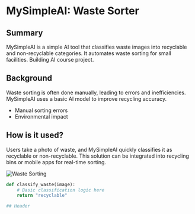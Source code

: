 # MySimpleAI: Waste Sorter

## Summary

MySimpleAI is a simple AI tool that classifies waste images into recyclable and non-recyclable categories. It automates waste sorting for small facilities. Building AI course project.

## Background

Waste sorting is often done manually, leading to errors and inefficiencies. MySimpleAI uses a basic AI model to improve recycling accuracy.
* Manual sorting errors  
* Environmental impact

## How is it used?

Users take a photo of waste, and MySimpleAI quickly classifies it as recyclable or non-recyclable. This solution can be integrated into recycling bins or mobile apps for real-time sorting.

![Waste Sorting](https://upload.wikimedia.org/wikipedia/commons/thumb/e/e0/Waste_recycling_%28cropped%29.jpg/320px-Waste_recycling_%28cropped%29.jpg)

```python
def classify_waste(image):
    # Basic classification logic here
    return "recyclable"

## Header
